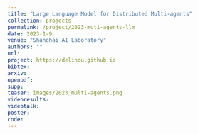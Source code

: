 ```yaml
---
title: "Large Language Model for Distributed Multi-agents"
collection: projects
permalink: /project/2023-muti-agents-llm
date: 2023-1-9
venue: "Shanghai AI Laboratory"
authors: ""
url: 
project: https://delinqu.github.io
bibtex: 
arxiv: 
openpdf: 
supp: 
teaser: images/2023_multi-agents.png
videoresults: 
videotalk: 
poster: 
code: 
---
```

